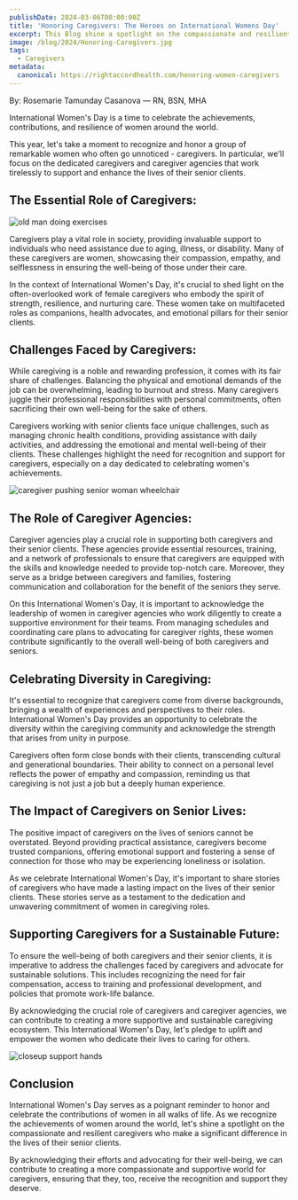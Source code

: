 ```yaml
---
publishDate: 2024-03-06T00:00:00Z
title: 'Honoring Caregivers: The Heroes on International Womens Day'
excerpt: This Blog shine a spotlight on the compassionate and resilient women caregivers who make a significant difference in the lives of their senior clients.
image: /blog/2024/Honoring-Caregivers.jpg
tags:
  - Caregivers
metadata:
  canonical: https://rightaccordhealth.com/honoring-women-caregivers
---
```



By: Rosemarie Tamunday Casanova — RN, BSN, MHA


International Women's Day is a time to celebrate the achievements, contributions, and resilience of women around the world.

This year, let's take a moment to recognize and honor a group of remarkable women who often go unnoticed - caregivers. In particular, we'll focus on the dedicated caregivers and caregiver agencies that work tirelessly to support and enhance the lives of their senior clients.

The Essential Role of Caregivers:
---------------------------------

![old man doing exercises](/blog/2024/old-man-doing-exercises.jpg)

Caregivers play a vital role in society, providing invaluable support to individuals who need assistance due to aging, illness, or disability. Many of these caregivers are women, showcasing their compassion, empathy, and selflessness in ensuring the well-being of those under their care.

In the context of International Women's Day, it's crucial to shed light on the often-overlooked work of female caregivers who embody the spirit of strength, resilience, and nurturing care. These women take on multifaceted roles as companions, health advocates, and emotional pillars for their senior clients.

Challenges Faced by Caregivers:
-------------------------------

While caregiving is a noble and rewarding profession, it comes with its fair share of challenges. Balancing the physical and emotional demands of the job can be overwhelming, leading to burnout and stress. Many caregivers juggle their professional responsibilities with personal commitments, often sacrificing their own well-being for the sake of others.

Caregivers working with senior clients face unique challenges, such as managing chronic health conditions, providing assistance with daily activities, and addressing the emotional and mental well-being of their clients. These challenges highlight the need for recognition and support for caregivers, especially on a day dedicated to celebrating women's achievements.

![caregiver pushing senior woman wheelchair](/blog/2024/caregiver-pushing-senior-woman-wheelchair.jpg)

The Role of Caregiver Agencies:
-------------------------------

Caregiver agencies play a crucial role in supporting both caregivers and their senior clients. These agencies provide essential resources, training, and a network of professionals to ensure that caregivers are equipped with the skills and knowledge needed to provide top-notch care. Moreover, they serve as a bridge between caregivers and families, fostering communication and collaboration for the benefit of the seniors they serve.

On this International Women's Day, it is important to acknowledge the leadership of women in caregiver agencies who work diligently to create a supportive environment for their teams. From managing schedules and coordinating care plans to advocating for caregiver rights, these women contribute significantly to the overall well-being of both caregivers and seniors.

Celebrating Diversity in Caregiving:
------------------------------------

It's essential to recognize that caregivers come from diverse backgrounds, bringing a wealth of experiences and perspectives to their roles. International Women's Day provides an opportunity to celebrate the diversity within the caregiving community and acknowledge the strength that arises from unity in purpose.

Caregivers often form close bonds with their clients, transcending cultural and generational boundaries. Their ability to connect on a personal level reflects the power of empathy and compassion, reminding us that caregiving is not just a job but a deeply human experience.

The Impact of Caregivers on Senior Lives:
-----------------------------------------

The positive impact of caregivers on the lives of seniors cannot be overstated. Beyond providing practical assistance, caregivers become trusted companions, offering emotional support and fostering a sense of connection for those who may be experiencing loneliness or isolation.

As we celebrate International Women's Day, it's important to share stories of caregivers who have made a lasting impact on the lives of their senior clients. These stories serve as a testament to the dedication and unwavering commitment of women in caregiving roles.

Supporting Caregivers for a Sustainable Future:
-----------------------------------------------

To ensure the well-being of both caregivers and their senior clients, it is imperative to address the challenges faced by caregivers and advocate for sustainable solutions. This includes recognizing the need for fair compensation, access to training and professional development, and policies that promote work-life balance.

By acknowledging the crucial role of caregivers and caregiver agencies, we can contribute to creating a more supportive and sustainable caregiving ecosystem. This International Women's Day, let's pledge to uplift and empower the women who dedicate their lives to caring for others.

![closeup support hands](/blog/2024/closeup-support-hands.jpg)

Conclusion
----------

International Women's Day serves as a poignant reminder to honor and celebrate the contributions of women in all walks of life. As we recognize the achievements of women around the world, let's shine a spotlight on the compassionate and resilient caregivers who make a significant difference in the lives of their senior clients.

By acknowledging their efforts and advocating for their well-being, we can contribute to creating a more compassionate and supportive world for caregivers, ensuring that they, too, receive the recognition and support they deserve.